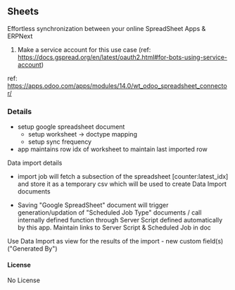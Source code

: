 ## Sheets

Effortless synchronization between your online SpreadSheet Apps & ERPNext

1. Make a service account for this use case (ref: https://docs.gspread.org/en/latest/oauth2.html#for-bots-using-service-account)

ref: https://apps.odoo.com/apps/modules/14.0/wt_odoo_spreadsheet_connector/


### Details

- setup google spreadsheet document
   - setup worksheet -> doctype mapping
   - setup sync frequency
- app maintains row idx of worksheet to maintain last imported row

Data import details
- import job will fetch a subsection of the spreadsheet [counter:latest_idx] and store it as a temporary csv which will be used to create Data Import documents

- Saving "Google SpreadSheet" document will trigger generation/updation of "Scheduled Job Type" documents / call internally defined function through Server Script defined automatically by this app. Maintain links to Server Script & Scheduled Job in doc

Use Data Import as view for the results of the import - new custom field(s) ("Generated By")

#### License

No License